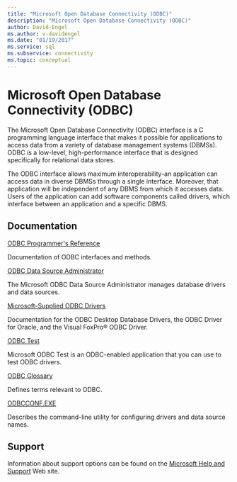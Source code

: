 ```yaml
---
title: "Microsoft Open Database Connectivity (ODBC)"
description: "Microsoft Open Database Connectivity (ODBC)"
author: David-Engel
ms.author: v-davidengel
ms.date: "01/19/2017"
ms.service: sql
ms.subservice: connectivity
ms.topic: conceptual
---
```

# Microsoft Open Database Connectivity (ODBC)
The Microsoft Open Database Connectivity (ODBC) interface is a C programming language interface that makes it possible for applications to access data from a variety of database management systems (DBMSs). ODBC is a low-level, high-performance interface that is designed specifically for relational data stores.  
  
 The ODBC interface allows maximum interoperability-an application can access data in diverse DBMSs through a single interface. Moreover, that application will be independent of any DBMS from which it accesses data. Users of the application can add software components called drivers, which interface between an application and a specific DBMS.  
  
## Documentation  
 [ODBC Programmer's Reference](../odbc/reference/odbc-programmer-s-reference.md)  
  
 Documentation of ODBC interfaces and methods.  
  
 [ODBC Data Source Administrator](../odbc/admin/odbc-data-source-administrator.md)  
  
 The Microsoft ODBC Data Source Administrator manages database drivers and data sources.  
  
 [Microsoft-Supplied ODBC Drivers](../odbc/microsoft/microsoft-supplied-odbc-drivers.md)  
  
 Documentation for the ODBC Desktop Database Drivers, the ODBC Driver for Oracle, and the Visual FoxPro® ODBC Driver.  
  
 [ODBC Test](../odbc/odbc-test.md)  
  
 Microsoft ODBC Test is an ODBC-enabled application that you can use to test ODBC drivers.  
  
 [ODBC Glossary](../odbc/odbc-glossary.md)  
  
 Defines terms relevant to ODBC.  
  
 [ODBCCONF.EXE](../odbc/odbcconf-exe.md)  
  
 Describes the command-line utility for configuring drivers and data source names.  
  
## Support  
 Information about support options can be found on the [Microsoft Help and Support](https://go.microsoft.com/fwlink?linkid=5521) Web site.

